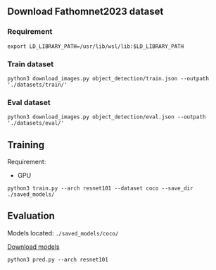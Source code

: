 ## Download Fathomnet2023 dataset

### Requirement

```
export LD_LIBRARY_PATH=/usr/lib/wsl/lib:$LD_LIBRARY_PATH
```

### Train dataset

```
python3 download_images.py object_detection/train.json --outpath './datasets/train/'
```

### Eval dataset

```
python3 download_images.py object_detection/eval.json --outpath './datasets/eval/'
```

## Training

Requirement:

- GPU

```
python3 train.py --arch resnet101 --dataset coco --save_dir ./saved_models/
```

## Evaluation

Models located: `./saved_models/coco/`

[Download models](https://drive.google.com/drive/folders/1LPGsys6UvW0g0ir8eas3pVV4bBjVcuoj?usp=sharing)

```
python3 pred.py --arch resnet101
```
